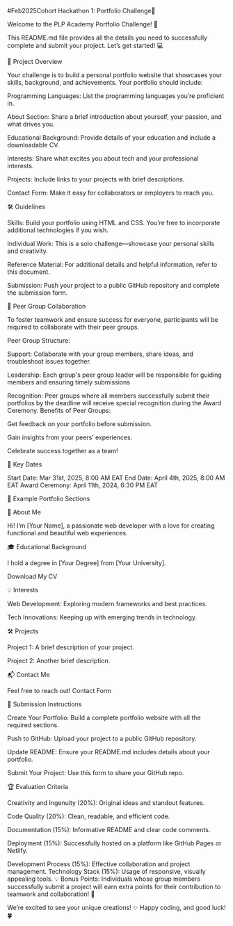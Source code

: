 #Feb2025Cohort Hackathon 1: Portfolio Challenge🚀

Welcome to the PLP Academy Portfolio Challenge! 🎉

This README.md file provides all the details you need to successfully complete and submit your project. Let’s get started! 💻

🌟 Project Overview

Your challenge is to build a personal portfolio website that showcases your skills, background, and achievements. Your portfolio should include:


Programming Languages: List the programming languages you’re proficient in.

About Section: Share a brief introduction about yourself, your passion, and what drives you.

Educational Background: Provide details of your education and include a downloadable CV.

Interests: Share what excites you about tech and your professional interests.

Projects: Include links to your projects with brief descriptions.

Contact Form: Make it easy for collaborators or employers to reach you.

🛠️ Guidelines

Skills: Build your portfolio using HTML and CSS. You’re free to incorporate additional technologies if you wish.

Individual Work: This is a solo challenge—showcase your personal skills and creativity.

Reference Material: For additional details and helpful information, refer to this document.

Submission: Push your project to a public GitHub repository and complete the submission form.

👥 Peer Group Collaboration

To foster teamwork and ensure success for everyone, participants will be required to collaborate with their peer groups.

Peer Group Structure:

Support: Collaborate with your group members, share ideas, and troubleshoot issues together.

Leadership: Each group's peer group leader will be responsible for guiding members and ensuring timely submissions

Recognition: Peer groups where all members successfully submit their portfolios by the deadline will receive special recognition during the Award Ceremony.
Benefits of Peer Groups:


Get feedback on your portfolio before submission.

Gain insights from your peers’ experiences.

Celebrate success together as a team!

📅 Key Dates

Start Date: Mar 31st, 2025, 8:00 AM EAT End Date: April 4th, 2025, 8:00 AM EAT Award Ceremony: April 11th, 2024, 6:30 PM EAT

💼 Example Portfolio Sections

📝 About Me

Hi! I’m [Your Name], a passionate web developer with a love for creating functional and beautiful web experiences.

🎓 Educational Background

I hold a degree in [Your Degree] from [Your University].

Download My CV

💡 Interests

Web Development: Exploring modern frameworks and best practices.

Tech Innovations: Keeping up with emerging trends in technology.

🛠️ Projects

Project 1: A brief description of your project.

Project 2: Another brief description.

📬 Contact Me

Feel free to reach out! Contact Form


📁 Submission Instructions

Create Your Portfolio: Build a complete portfolio website with all the required sections.

Push to GitHub: Upload your project to a public GitHub repository.

Update README: Ensure your README.md includes details about your portfolio.

Submit Your Project: Use this form to share your GitHub repo.

🏆 Evaluation Criteria

Creativity and Ingenuity (20%): Original ideas and standout features.

Code Quality (20%): Clean, readable, and efficient code.

Documentation (15%): Informative README and clear code comments.

Deployment (15%): Successfully hosted on a platform like GitHub Pages or Netlify.

Development Process (15%): Effective collaboration and project management.
Technology Stack (15%): Usage of responsive, visually appealing tools.
💡 Bonus Points: Individuals whose group members successfully submit a project will earn extra points for their contribution to teamwork and collaboration! 🎯

We’re excited to see your unique creations! ✨
Happy coding, and good luck! 🍀
